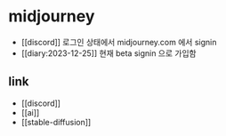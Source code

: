 # midjourney
- [[discord]] 로그인 상태에서 midjourney.com 에서 signin
- [[diary:2023-12-25]] 현재 beta signin 으로 가입함

## link
- [[discord]]
- [[ai]]
- [[stable-diffusion]]
